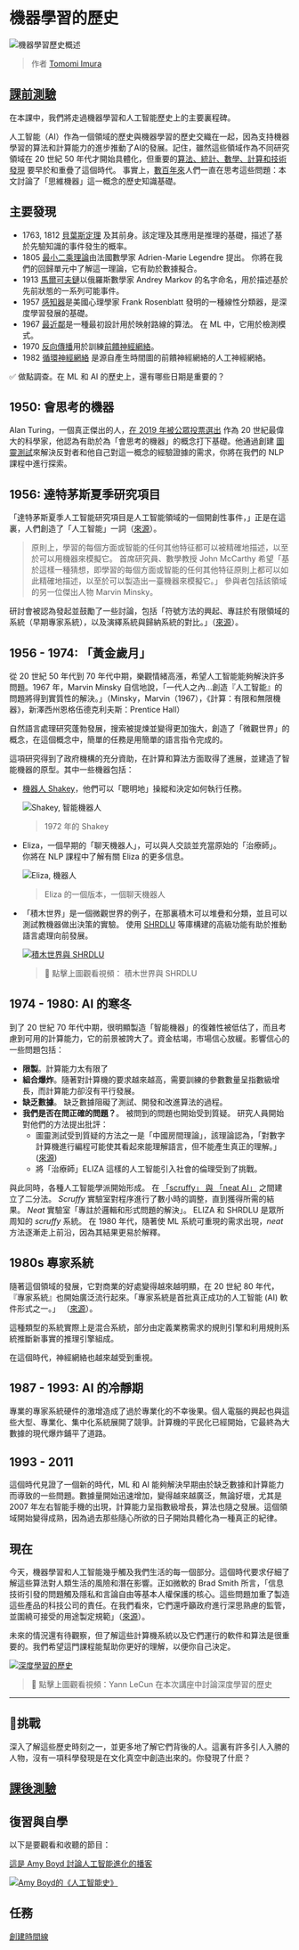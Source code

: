 # 機器學習的歷史 

![機器學習歷史概述](../../../sketchnotes/ml-history.png)
> 作者 [Tomomi Imura](https://www.twitter.com/girlie_mac)
## [課前測驗](https://gray-sand-07a10f403.1.azurestaticapps.net/quiz/3/)

在本課中，我們將走過機器學習和人工智能歷史上的主要裏程碑。 

人工智能（AI）作為一個領域的歷史與機器學習的歷史交織在一起，因為支持機器學習的算法和計算能力的進步推動了AI的發展。記住，雖然這些領域作為不同研究領域在 20 世紀 50 年代才開始具體化，但重要的[算法、統計、數學、計算和技術發現](https://wikipedia.org/wiki/Timeline_of_machine_learning) 要早於和重疊了這個時代。 事實上，[數百年來](https://wikipedia.org/wiki/History_of_artificial_intelligence)人們一直在思考這些問題：本文討論了「思維機器」這一概念的歷史知識基礎。 

## 主要發現

- 1763, 1812 [貝葉斯定理](https://wikipedia.org/wiki/Bayes%27_theorem) 及其前身。該定理及其應用是推理的基礎，描述了基於先驗知識的事件發生的概率。
- 1805 [最小二乘理論](https://wikipedia.org/wiki/Least_squares)由法國數學家 Adrien-Marie Legendre 提出。 你將在我們的回歸單元中了解這一理論，它有助於數據擬合。
- 1913 [馬爾可夫鏈](https://wikipedia.org/wiki/Markov_chain)以俄羅斯數學家 Andrey Markov 的名字命名，用於描述基於先前狀態的一系列可能事件。
- 1957 [感知器](https://wikipedia.org/wiki/Perceptron)是美國心理學家 Frank Rosenblatt 發明的一種線性分類器，是深度學習發展的基礎。
- 1967 [最近鄰](https://wikipedia.org/wiki/Nearest_neighbor)是一種最初設計用於映射路線的算法。 在 ML 中，它用於檢測模式。
- 1970 [反向傳播](https://wikipedia.org/wiki/Backpropagation)用於訓練[前饋神經網絡](https://wikipedia.org/wiki/Feedforward_neural_network)。
- 1982 [循環神經網絡](https://wikipedia.org/wiki/Recurrent_neural_network) 是源自產生時間圖的前饋神經網絡的人工神經網絡。

✅ 做點調查。在 ML 和 AI 的歷史上，還有哪些日期是重要的？
## 1950: 會思考的機器 

Alan Turing，一個真正傑出的人，[在 2019 年被公眾投票選出](https://wikipedia.org/wiki/Icons:_The_Greatest_Person_of_the_20th_Century) 作為 20 世紀最偉大的科學家，他認為有助於為「會思考的機器」的概念打下基礎。他通過創建 [圖靈測試](https://www.bbc.com/news/technology-18475646)來解決反對者和他自己對這一概念的經驗證據的需求，你將在我們的 NLP 課程中進行探索。

## 1956: 達特茅斯夏季研究項目

「達特茅斯夏季人工智能研究項目是人工智能領域的一個開創性事件，」正是在這裏，人們創造了「人工智能」一詞（[來源](https://250.dartmouth.edu/highlights/artificial-intelligence-ai-coined-dartmouth)）。

> 原則上，學習的每個方面或智能的任何其他特征都可以被精確地描述，以至於可以用機器來模擬它。 
首席研究員、數學教授 John McCarthy 希望「基於這樣一種猜想，即學習的每個方面或智能的任何其他特征原則上都可以如此精確地描述，以至於可以製造出一臺機器來模擬它。」 參與者包括該領域的另一位傑出人物 Marvin Minsky。

研討會被認為發起並鼓勵了一些討論，包括「符號方法的興起、專註於有限領域的系統（早期專家系統），以及演繹系統與歸納系統的對比。」（[來源](https://wikipedia.org/wiki/Dartmouth_workshop)）。

## 1956 - 1974: 「黃金歲月」

從 20 世紀 50 年代到 70 年代中期，樂觀情緒高漲，希望人工智能能夠解決許多問題。1967 年，Marvin Minsky 自信地說，「一代人之內...創造『人工智能』的問題將得到實質性的解決。」（Minsky，Marvin（1967），《計算：有限和無限機器》，新澤西州恩格伍德克利夫斯：Prentice Hall）

自然語言處理研究蓬勃發展，搜索被提煉並變得更加強大，創造了「微觀世界」的概念，在這個概念中，簡單的任務是用簡單的語言指令完成的。

這項研究得到了政府機構的充分資助，在計算和算法方面取得了進展，並建造了智能機器的原型。其中一些機器包括：

* [機器人 Shakey](https://wikipedia.org/wiki/Shakey_the_robot)，他們可以「聰明地」操縱和決定如何執行任務。

    ![Shakey, 智能機器人](../images/shakey.jpg)
    > 1972 年的 Shakey
* Eliza，一個早期的「聊天機器人」，可以與人交談並充當原始的「治療師」。 你將在 NLP 課程中了解有關 Eliza 的更多信息。 

    ![Eliza, 機器人](../images/eliza.png)
    > Eliza 的一個版本，一個聊天機器人 
* 「積木世界」是一個微觀世界的例子，在那裏積木可以堆疊和分類，並且可以測試教機器做出決策的實驗。 使用 [SHRDLU](https://wikipedia.org/wiki/SHRDLU) 等庫構建的高級功能有助於推動語言處理向前發展。

    [![積木世界與 SHRDLU](https://img.youtube.com/vi/QAJz4YKUwqw/0.jpg)](https://www.youtube.com/watch?v=QAJz4YKUwqw "積木世界與SHRDLU")
    
    > 🎥 點擊上圖觀看視頻： 積木世界與 SHRDLU
## 1974 - 1980: AI 的寒冬

到了 20 世紀 70 年代中期，很明顯製造「智能機器」的復雜性被低估了，而且考慮到可用的計算能力，它的前景被誇大了。資金枯竭，市場信心放緩。影響信心的一些問題包括：

- **限製**。計算能力太有限了
- **組合爆炸**。隨著對計算機的要求越來越高，需要訓練的參數數量呈指數級增長，而計算能力卻沒有平行發展。
- **缺乏數據**。 缺乏數據阻礙了測試、開發和改進算法的過程。 
- **我們是否在問正確的問題？**。 被問到的問題也開始受到質疑。 研究人員開始對他們的方法提出批評： 
  - 圖靈測試受到質疑的方法之一是「中國房間理論」，該理論認為，「對數字計算機進行編程可能使其看起來能理解語言，但不能產生真正的理解。」 ([來源](https://plato.stanford.edu/entries/chinese-room/))
  - 將「治療師」ELIZA 這樣的人工智能引入社會的倫理受到了挑戰。

與此同時，各種人工智能學派開始形成。 在 [「scruffy」 與 「neat AI」](https://wikipedia.org/wiki/Neats_and_scruffies) 之間建立了二分法。 _Scruffy_ 實驗室對程序進行了數小時的調整，直到獲得所需的結果。 _Neat_ 實驗室「專註於邏輯和形式問題的解決」。 ELIZA 和 SHRDLU 是眾所周知的 _scruffy_ 系統。 在 1980 年代，隨著使 ML 系統可重現的需求出現，_neat_ 方法逐漸走上前沿，因為其結果更易於解釋。

## 1980s 專家系統

隨著這個領域的發展，它對商業的好處變得越來越明顯，在 20 世紀 80 年代，『專家系統』也開始廣泛流行起來。「專家系統是首批真正成功的人工智能 (AI) 軟件形式之一。」 （[來源](https://wikipedia.org/wiki/Expert_system)）。

這種類型的系統實際上是混合系統，部分由定義業務需求的規則引擎和利用規則系統推斷新事實的推理引擎組成。

在這個時代，神經網絡也越來越受到重視。

## 1987 - 1993: AI 的冷靜期

專業的專家系統硬件的激增造成了過於專業化的不幸後果。個人電腦的興起也與這些大型、專業化、集中化系統展開了競爭。計算機的平民化已經開始，它最終為大數據的現代爆炸鋪平了道路。

## 1993 - 2011

這個時代見證了一個新的時代，ML 和 AI 能夠解決早期由於缺乏數據和計算能力而導致的一些問題。數據量開始迅速增加，變得越來越廣泛，無論好壞，尤其是 2007 年左右智能手機的出現，計算能力呈指數級增長，算法也隨之發展。這個領域開始變得成熟，因為過去那些隨心所欲的日子開始具體化為一種真正的紀律。

## 現在

今天，機器學習和人工智能幾乎觸及我們生活的每一個部分。這個時代要求仔細了解這些算法對人類生活的風險和潛在影響。正如微軟的 Brad Smith 所言，「信息技術引發的問題觸及隱私和言論自由等基本人權保護的核心。這些問題加重了製造這些產品的科技公司的責任。在我們看來，它們還呼籲政府進行深思熟慮的監管，並圍繞可接受的用途製定規範」（[來源](https://www.technologyreview.com/2019/12/18/102365/the-future-of-ais-impact-on-society/)）。

未來的情況還有待觀察，但了解這些計算機系統以及它們運行的軟件和算法是很重要的。我們希望這門課程能幫助你更好的理解，以便你自己決定。

[![深度學習的歷史](https://img.youtube.com/vi/mTtDfKgLm54/0.jpg)](https://www.youtube.com/watch?v=mTtDfKgLm54 "深度學習的歷史")
> 🎥 點擊上圖觀看視頻：Yann LeCun 在本次講座中討論深度學習的歷史 
---
## 🚀挑戰

深入了解這些歷史時刻之一，並更多地了解它們背後的人。這裏有許多引人入勝的人物，沒有一項科學發現是在文化真空中創造出來的。你發現了什麽？

## [課後測驗](https://gray-sand-07a10f403.1.azurestaticapps.net/quiz/4/)

## 復習與自學

以下是要觀看和收聽的節目：

[這是 Amy Boyd 討論人工智能進化的播客](http://runasradio.com/Shows/Show/739)

[![Amy Boyd的《人工智能史》](https://img.youtube.com/vi/EJt3_bFYKss/0.jpg)](https://www.youtube.com/watch?v=EJt3_bFYKss "Amy Boyd的《人工智能史》")

## 任務

[創建時間線](assignment.zh-tw.md)